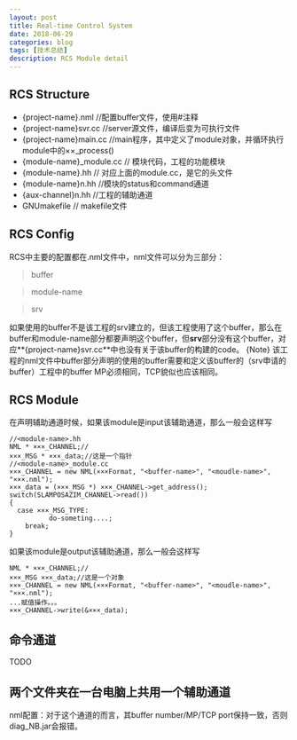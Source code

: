 ```yaml
---
layout: post
title: Real-time Control System
date: 2018-06-29
categories: blog
tags: [技术总结]
description: RCS Module detail
---
```


## RCS Structure

- \{project-name\}.nml //配置buffer文件，使用\#注释
- \{project-name\}svr.cc //server源文件，编译后变为可执行文件
- \{project-name\}main.cc //main程序，其中定义了module对象，并循环执行module中的××_process\(\)
- \{module-name\}_module.cc // 模块代码，工程的功能模块
- \{module-name\}.hh // 对应上面的module.cc，是它的头文件
- \{module-name\}n.hh //模块的status和command通道
- \{aux-channel\}n.hh //工程的辅助通道
- GNUmakefile // makefile文件

## RCS Config

RCS中主要的配置都在.nml文件中，nml文件可以分为三部分：

> buffer

> module-name

> srv

如果使用的buffer不是该工程的srv建立的，但该工程使用了这个buffer，那么在buffer和module-name部分都要声明这个buffer，但**srv**部分没有这个buffer，对应**\{project-name\}svr.cc**中也没有关于该buffer的构建的code。
\{Note\} 该工程的nml文件中buffer部分声明的使用的buffer需要和定义该buffer的（srv申请的buffer）工程中的buffer MP必须相同，TCP貌似也应该相同。

## RCS Module

在声明辅助通道时候，如果该module是input该辅助通道，那么一般会这样写

```
//<module-name>.hh
NML * ×××_CHANNEL;//
×××_MSG * ×××_data;//这是一个指针
//<module-name>_module.cc
×××_CHANNEL = new NML(×××Format, "<buffer-name>", "<moudle-name>", "×××.nml");
×××_data = (×××_MSG *) ×××_CHANNEL->get_address();
switch(SLAMPOSAZIM_CHANNEL->read())
{
  case ×××_MSG_TYPE:
          do-someting....;
	break;
}
```

如果该module是output该辅助通道，那么一般会这样写

```
NML * ×××_CHANNEL;//
×××_MSG ×××_data;//这是一个对象
×××_CHANNEL = new NML(×××Format, "<buffer-name>", "<moudle-name>", "×××.nml");
...赋值操作。。。
×××_CHANNEL->write(&×××_data);
```

## 命令通道

TODO

## 两个文件夹在一台电脑上共用一个辅助通道

nml配置：对于这个通道的而言，其buffer number/MP/TCP port保持一致，否则diag_NB.jar会报错。
